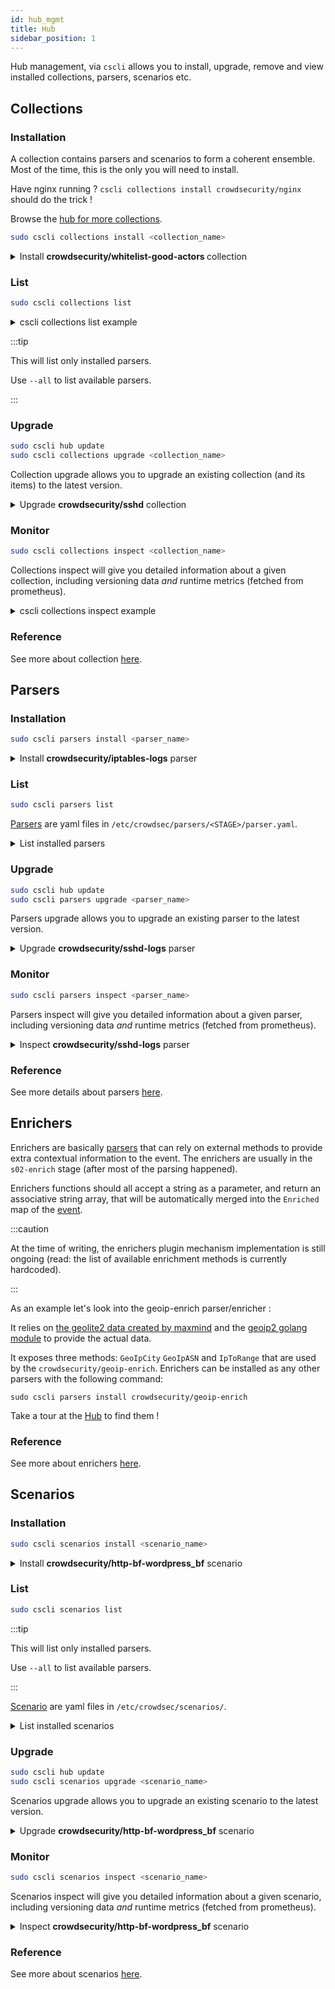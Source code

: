 ```yaml
---
id: hub_mgmt
title: Hub
sidebar_position: 1
---
```


Hub management, via `cscli` allows you to install, upgrade, remove and view installed collections, parsers, scenarios etc.



## Collections


### Installation

A collection contains parsers and scenarios to form a coherent ensemble. Most of the time, this is the only you will need to install. 

Have nginx running ? `cscli collections install crowdsecurity/nginx` should do the trick ! 

Browse the [hub for more collections](https://hub.crowdsec.net/browse/#collections).

```bash
sudo cscli collections install <collection_name>
```

<details>
  <summary>Install <strong> crowdsecurity/whitelist-good-actors </strong> collection </summary>

```bash
sudo cscli collections install crowdsecurity/whitelist-good-actors
INFO[0000] crowdsecurity/seo-bots-whitelist : OK        
INFO[0000] downloading data 'https://raw.githubusercontent.com/crowdsecurity/sec-lists/master/whitelists/benign_bots/search_engine_crawlers/rdns_seo_bots.txt' in '/var/lib/crowdsec/data/rdns_seo_bots.txt' 
INFO[0001] downloading data 'https://raw.githubusercontent.com/crowdsecurity/sec-lists/master/whitelists/benign_bots/search_engine_crawlers/rnds_seo_bots.regex' in '/var/lib/crowdsec/data/rdns_seo_bots.regex' 
INFO[0002] downloading data 'https://raw.githubusercontent.com/crowdsecurity/sec-lists/master/whitelists/benign_bots/search_engine_crawlers/ip_seo_bots.txt' in '/var/lib/crowdsec/data/ip_seo_bots.txt' 
INFO[0002] crowdsecurity/cdn-whitelist : OK             
INFO[0002] downloading data 'https://www.cloudflare.com/ips-v4' in '/var/lib/crowdsec/data/cloudflare_ips.txt' 
INFO[0003] crowdsecurity/rdns : OK                      
INFO[0003] crowdsecurity/whitelist-good-actors : OK     
INFO[0003] /etc/crowdsec/postoverflows/s01-whitelist doesn't exist, create 
INFO[0003] Enabled postoverflows : crowdsecurity/seo-bots-whitelist 
INFO[0003] Enabled postoverflows : crowdsecurity/cdn-whitelist 
INFO[0003] /etc/crowdsec/postoverflows/s00-enrich doesn't exist, create 
INFO[0003] Enabled postoverflows : crowdsecurity/rdns   
INFO[0003] Enabled collections : crowdsecurity/whitelist-good-actors 
INFO[0003] Enabled crowdsecurity/whitelist-good-actors  
INFO[0003] Run 'systemctl reload crowdsec' for the new configuration to be effective. 
$ systemctl reload crowdsec
```
</details>


### List

```bash
sudo cscli collections list
```

<details>
  <summary>cscli collections list example</summary>

```bash
sudo cscli collections list   
-------------------------------------------------------------------------------------------------------------
 NAME                               📦 STATUS    VERSION  LOCAL PATH                                         
-------------------------------------------------------------------------------------------------------------
 crowdsecurity/nginx                ✔️  enabled  0.1      /etc/crowdsec/collections/nginx.yaml               
 crowdsecurity/base-http-scenarios  ✔️  enabled  0.1      /etc/crowdsec/collections/base-http-scenarios.yaml 
 crowdsecurity/sshd                 ✔️  enabled  0.1      /etc/crowdsec/collections/sshd.yaml                
 crowdsecurity/linux                ✔️  enabled  0.2      /etc/crowdsec/collections/linux.yaml               
-------------------------------------------------------------------------------------------------------------
```

</details>

:::tip

This will list only installed parsers.

Use `--all` to list available parsers.

:::

### Upgrade

```bash
sudo cscli hub update
sudo cscli collections upgrade <collection_name>
```

Collection upgrade allows you to upgrade an existing collection (and its items) to the latest version.


<details>
  <summary>Upgrade <strong>crowdsecurity/sshd</strong> collection</summary>

```bash
sudo cscli hub update
INFO[06-08-2021 04:18:33 PM] Wrote new 126099 bytes index to /etc/crowdsec/hub/.index.json 
sudo cscli collections upgrade crowdsecurity/sshd  
INFO[0000] crowdsecurity/sshd : up-to-date              
WARN[0000] crowdsecurity/sshd-logs : overwrite          
WARN[0000] crowdsecurity/ssh-bf : overwrite             
WARN[0000] crowdsecurity/sshd : overwrite               
INFO[0000] 📦 crowdsecurity/sshd : updated               
INFO[0000] Upgraded 1 items                             
INFO[0000] Run 'systemctl reload crowdsec' for the new configuration to be effective.
$ systemctl reload crowdsec

```

</details>

### Monitor

```bash
sudo cscli collections inspect <collection_name>
```

Collections inspect will give you detailed information about a given collection, including versioning data *and* runtime metrics (fetched from prometheus).

<details>
  <summary>cscli collections inspect example</summary>

```bash
sudo cscli collections inspect crowdsecurity/sshd       
type: collections
name: crowdsecurity/sshd
filename: sshd.yaml
description: 'sshd support : parser and brute-force detection'
author: crowdsecurity
belongs_to_collections:
- crowdsecurity/linux
- crowdsecurity/linux
remote_path: collections/crowdsecurity/sshd.yaml
version: "0.1"
local_path: /etc/crowdsec/collections/sshd.yaml
localversion: "0.1"
localhash: 21159aeb87529efcf1a5033f720413d5321a6451bab679a999f7f01a7aa972b3
installed: true
downloaded: true
uptodate: true
tainted: false
local: false
parsers:
- crowdsecurity/sshd-logs
scenarios:
- crowdsecurity/ssh-bf

Current metrics : 

 - (Scenario) crowdsecurity/ssh-bf: 
+---------------+-----------+--------------+--------+---------+
| CURRENT COUNT | OVERFLOWS | INSTANCIATED | POURED | EXPIRED |
+---------------+-----------+--------------+--------+---------+
|             0 |         1 |            2 |     10 |       1 |
+---------------+-----------+--------------+--------+---------+

```

</details>

### Reference

See more about collection [here](/docs/next/log_processor/collections/intro).


## Parsers

### Installation

```bash
sudo cscli parsers install <parser_name>
```

<details>
  <summary>Install <strong>crowdsecurity/iptables-logs</strong> parser</summary>

```bash
sudo cscli parsers install crowdsecurity/iptables-logs    
INFO[0000] crowdsecurity/iptables-logs : OK             
INFO[0000] Enabled parsers : crowdsecurity/iptables-logs 
INFO[0000] Enabled crowdsecurity/iptables-logs          
INFO[0000] Run 'systemctl reload crowdsec' for the new configuration to be effective. 
```
</details>

### List


```bash
sudo cscli parsers list
```

[Parsers](/docs/next/log_processor/parsers/intro) are yaml files in `/etc/crowdsec/parsers/<STAGE>/parser.yaml`.


<details>
  <summary>List installed parsers</summary>

```bash
sudo cscli parsers list
--------------------------------------------------------------------------------------------------------------
 NAME                            📦 STATUS    VERSION  LOCAL PATH                                             
--------------------------------------------------------------------------------------------------------------
 crowdsecurity/whitelists        ✔️  enabled  0.1      /etc/crowdsec/parsers/s02-enrich/whitelists.yaml       
 crowdsecurity/dateparse-enrich  ✔️  enabled  0.1      /etc/crowdsec/parsers/s02-enrich/dateparse-enrich.yaml 
 crowdsecurity/iptables-logs     ✔️  enabled  0.1      /etc/crowdsec/parsers/s01-parse/iptables-logs.yaml     
 crowdsecurity/syslog-logs       ✔️  enabled  0.1      /etc/crowdsec/parsers/s00-raw/syslog-logs.yaml         
 crowdsecurity/sshd-logs         ✔️  enabled  0.1      /etc/crowdsec/parsers/s01-parse/sshd-logs.yaml         
 crowdsecurity/geoip-enrich      ✔️  enabled  0.2      /etc/crowdsec/parsers/s02-enrich/geoip-enrich.yaml     
 crowdsecurity/http-logs         ✔️  enabled  0.2      /etc/crowdsec/parsers/s02-enrich/http-logs.yaml        
 crowdsecurity/nginx-logs        ✔️  enabled  0.1      /etc/crowdsec/parsers/s01-parse/nginx-logs.yaml        
--------------------------------------------------------------------------------------------------------------

```

</details>


### Upgrade

```bash
sudo cscli hub update
sudo cscli parsers upgrade <parser_name>
```

Parsers upgrade allows you to upgrade an existing parser to the latest version.

<details>
  <summary>Upgrade <strong>crowdsecurity/sshd-logs</strong> parser</summary>

```bash
sudo cscli hub update
INFO[06-08-2021 04:18:33 PM] Wrote new 126099 bytes index to /etc/crowdsec/hub/.index.json 
sudo cscli parsers upgrade crowdsecurity/sshd-logs  
INFO[0000] crowdsecurity/sshd : up-to-date              
WARN[0000] crowdsecurity/sshd-logs : overwrite          
WARN[0000] crowdsecurity/ssh-bf : overwrite             
WARN[0000] crowdsecurity/sshd : overwrite               
INFO[0000] 📦 crowdsecurity/sshd : updated               
INFO[0000] Upgraded 1 items                             
INFO[0000] Run 'systemctl reload crowdsec' for the new configuration to be effective.

```

</details>

### Monitor

```bash
sudo cscli parsers inspect <parser_name>
```

Parsers inspect will give you detailed information about a given parser, including versioning data *and* runtime metrics (fetched from prometheus).

<!--TBD: refaire l'output apres avoir fix le 'parsers inspect XXXX'-->
<details>
  <summary>Inspect <strong>crowdsecurity/sshd-logs</strong> parser</summary>

```bash
sudo cscli parsers inspect crowdsecurity/sshd-logs     
type: parsers
stage: s01-parse
name: crowdsecurity/sshd-logs
filename: sshd-logs.yaml
description: Parse openSSH logs
author: crowdsecurity
belongs_to_collections:
- crowdsecurity/sshd
remote_path: parsers/s01-parse/crowdsecurity/sshd-logs.yaml
version: "0.1"
local_path: /etc/crowdsec/parsers/s01-parse/sshd-logs.yaml
localversion: "0.1"
localhash: ecd40cb8cd95e2bad398824ab67b479362cdbf0e1598b8833e2f537ae3ce2f93
installed: true
downloaded: true
uptodate: true
tainted: false
local: false

Current metrics :

 - (Parser) crowdsecurity/sshd-logs:
+-------------------+-------+--------+----------+
|      PARSERS      | HITS  | PARSED | UNPARSED |
+-------------------+-------+--------+----------+
| /var/log/auth.log | 94138 |  42404 |    51734 |
+-------------------+-------+--------+----------+

```

</details>

### Reference

See more details about parsers [here](/docs/next/log_processor/parsers/intro).

## Enrichers

Enrichers are basically [parsers](/docs/next/log_processor/parsers/intro) that can rely on external methods to provide extra contextual information to the event. The enrichers are usually in the `s02-enrich` stage (after most of the parsing happened).

Enrichers functions should all accept a string as a parameter, and return an associative string array, that will be automatically merged into the `Enriched` map of the [event](/docs/next/expr/event).

:::caution

At the time of writing, the enrichers plugin mechanism implementation is still ongoing (read: the list of available enrichment methods is currently hardcoded).

:::

As an example let's look into the geoip-enrich parser/enricher :

It relies on [the geolite2 data created by maxmind](https://www.maxmind.com) and the [geoip2 golang module](https://github.com/oschwald/geoip2-golang) to provide the actual data.


It exposes three methods: `GeoIpCity` `GeoIpASN` and `IpToRange` that are used by the `crowdsecurity/geoip-enrich`.
Enrichers can be installed as any other parsers with the following command:

```
sudo cscli parsers install crowdsecurity/geoip-enrich
```

Take a tour at the [Hub](https://hub.crowdsec.net/browse/#configurations) to find them !

### Reference

See more about enrichers [here](/docs/next/log_processor/parsers/enricher).


## Scenarios


### Installation

```bash
sudo cscli scenarios install <scenario_name>
```

<details>
  <summary>Install <strong>crowdsecurity/http-bf-wordpress_bf</strong> scenario</summary>

```bash
sudo cscli scenarios install crowdsecurity/http-bf-wordpress_bf
INFO[0000] crowdsecurity/http-bf-wordpress_bf : OK      
INFO[0000] Enabled scenarios : crowdsecurity/http-bf-wordpress_bf 
INFO[0000] Enabled crowdsecurity/http-bf-wordpress_bf   
INFO[0000] Run 'systemctl reload crowdsec' for the new configuration to be effective. 
$ systemctl reload crowdsec
```

</details>


### List

```bash
sudo cscli scenarios list
```

:::tip

This will list only installed parsers.

Use `--all` to list available parsers.

:::

[Scenario](/docs/next/log_processor/scenarios/intro) are yaml files in `/etc/crowdsec/scenarios/`.


<details>
  <summary>List installed scenarios</summary>

```bash
sudo cscli scenarios list
---------------------------------------------------------------------------------------------------------------------------
 NAME                                       📦 STATUS    VERSION  LOCAL PATH                                               
---------------------------------------------------------------------------------------------------------------------------
 crowdsecurity/ssh-bf                       ✔️  enabled  0.1      /etc/crowdsec/scenarios/ssh-bf.yaml                      
 crowdsecurity/http-bf-wordpress_bf         ✔️  enabled  0.1      /etc/crowdsec/scenarios/http-bf-wordpress_bf.yaml        
 crowdsecurity/http-crawl-non_statics       ✔️  enabled  0.2      /etc/crowdsec/scenarios/http-crawl-non_statics.yaml      
 crowdsecurity/http-probing                 ✔️  enabled  0.1      /etc/crowdsec/scenarios/http-probing.yaml                
 crowdsecurity/http-sensitive-files         ✔️  enabled  0.2      /etc/crowdsec/scenarios/http-sensitive-files.yaml        
 crowdsecurity/http-bad-user-agent          ✔️  enabled  0.2      /etc/crowdsec/scenarios/http-bad-user-agent.yaml         
 crowdsecurity/http-path-traversal-probing  ✔️  enabled  0.2      /etc/crowdsec/scenarios/http-path-traversal-probing.yaml 
 crowdsecurity/http-sqli-probing            ✔️  enabled  0.2      /etc/crowdsec/scenarios/http-sqli-probing.yaml           
 crowdsecurity/http-backdoors-attempts      ✔️  enabled  0.2      /etc/crowdsec/scenarios/http-backdoors-attempts.yaml     
 crowdsecurity/http-xss-probing             ✔️  enabled  0.2      /etc/crowdsec/scenarios/http-xss-probing.yaml            
---------------------------------------------------------------------------------------------------------------------------

```

</details>


### Upgrade

```bash
sudo cscli hub update
sudo cscli scenarios upgrade <scenario_name>
```

Scenarios upgrade allows you to upgrade an existing scenario to the latest version.

<details>
  <summary>Upgrade <strong>crowdsecurity/http-bf-wordpress_bf</strong> scenario</summary>

```bash
sudo cscli hub update
INFO[06-08-2021 04:18:33 PM] Wrote new 126099 bytes index to /etc/crowdsec/hub/.index.json 
sudo cscli scenarios upgrade crowdsecurity/ssh-bf
INFO[0000] crowdsecurity/ssh-bf : up-to-date            
WARN[0000] crowdsecurity/ssh-bf : overwrite             
INFO[0000] 📦 crowdsecurity/ssh-bf : updated             
INFO[0000] Upgraded 1 items                             
INFO[0000] Run 'systemctl reload crowdsec' for the new configuration to be effective. 
```

</details>

### Monitor

```bash
sudo cscli scenarios inspect <scenario_name>
```

Scenarios inspect will give you detailed information about a given scenario, including versioning data *and* runtime metrics (fetched from prometheus).

<details>
  <summary>Inspect <strong>crowdsecurity/http-bf-wordpress_bf</strong> scenario</summary>

```bash
sudo cscli scenarios inspect crowdsecurity/ssh-bf    
type: scenarios
name: crowdsecurity/ssh-bf
filename: ssh-bf.yaml
description: Detect ssh bruteforce
author: crowdsecurity
references:
- http://wikipedia.com/ssh-bf-is-bad
belongs_to_collections:
- crowdsecurity/sshd
remote_path: scenarios/crowdsecurity/ssh-bf.yaml
version: "0.1"
local_path: /etc/crowdsec/scenarios/ssh-bf.yaml
localversion: "0.1"
localhash: 4441dcff07020f6690d998b7101e642359ba405c2abb83565bbbdcee36de280f
installed: true
downloaded: true
uptodate: true
tainted: false
local: false

Current metrics :

 - (Scenario) crowdsecurity/ssh-bf:
+---------------+-----------+--------------+--------+---------+
| CURRENT COUNT | OVERFLOWS | INSTANCIATED | POURED | EXPIRED |
+---------------+-----------+--------------+--------+---------+
|            14 |      5700 |         7987 |  42572 |    2273 |
+---------------+-----------+--------------+--------+---------+
```

</details>

### Reference

See more about scenarios [here](/docs/next/log_processor/scenarios/intro).
